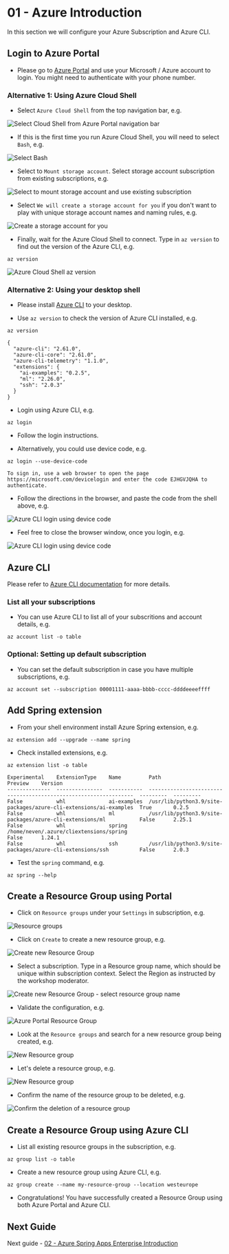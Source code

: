 # 01 - Azure Introduction

In this section we will configure your Azure Subscription and Azure CLI.

## Login to Azure Portal

* Please go to [Azure Portal](https://portal.azure.com) and use your Microsoft / Azure account to login. You might need to authenticate with your phone number.

### Alternative 1: Using Azure Cloud Shell

* Select `Azure Cloud Shell` from the top navigation bar, e.g.

![Select Cloud Shell from Azure Portal navigation bar](./images/cloud-shell-01.png)

* If this is the first time you run Azure Cloud Shell, you will need to select `Bash`, e.g.

![Select Bash](./images/cloud-shell-02.png)

* Select to `Mount storage account`. Select storage account subscription from existing subscriptions, e.g.

![Select to mount storage account and use existing subscription](./images/cloud-shell-03.png)

* Select `We will create a storage account for you` if you don't want to play with unique storage account names and naming rules, e.g.

![Create a storage account for you](./images/cloud-shell-04.png)

* Finally, wait for the Azure Cloud Shell to connect. Type in `az version` to find out the version of the Azure CLI, e.g.

```shell
az version
```

![Azure Cloud Shell az version](./images/cloud-shell-05.png)

### Alternative 2: Using your desktop shell

* Please install [Azure CLI](https://docs.microsoft.com/cli/azure/install-azure-cli?view=azure-cli-latest) to your desktop. 

* Use `az version` to check the version of Azure CLI installed, e.g.

```shell
az version

{
  "azure-cli": "2.61.0",
  "azure-cli-core": "2.61.0",
  "azure-cli-telemetry": "1.1.0",
  "extensions": {
    "ai-examples": "0.2.5",
    "ml": "2.26.0",
    "ssh": "2.0.3"
  }
}
```

* Login using Azure CLI, e.g.

```shell
az login
```

* Follow the login instructions.

* Alternatively, you could use device code, e.g.

```shell
az login --use-device-code

To sign in, use a web browser to open the page https://microsoft.com/devicelogin and enter the code EJHGVJQHA to authenticate.
```

* Follow the directions in the browser, and paste the code from the shell above, e.g.

![Azure CLI login using device code](./images/azure-cli-login-01.png)

* Feel free to close the browser window, once you login, e.g.

![Azure CLI login using device code](./images/azure-cli-login-02.png)



## Azure CLI

Please refer to [Azure CLI documentation](https://learn.microsoft.com/en-us/cli/azure/cheat-sheet-onboarding) for more details.

### List all your subscriptions

* You can use Azure CLI to list all of your subscritions and account details, e.g.

```shell
az account list -o table
```

### Optional: Setting up default subscription

* You can set the default subscription in case you have multiple subscriptions, e.g.
```shell
az account set --subscription 00001111-aaaa-bbbb-cccc-ddddeeeeffff
```

## Add Spring extension

* From your shell environment install Azure Spring extension, e.g.

```shell
az extension add --upgrade --name spring
```

* Check installed extensions, e.g.

```
az extension list -o table

Experimental    ExtensionType    Name         Path                                                               Preview    Version
--------------  ---------------  -----------  -----------------------------------------------------------------  ---------  ---------
False           whl              ai-examples  /usr/lib/python3.9/site-packages/azure-cli-extensions/ai-examples  True       0.2.5
False           whl              ml           /usr/lib/python3.9/site-packages/azure-cli-extensions/ml           False      2.25.1
False           whl              spring       /home/neven/.azure/cliextensions/spring                            False      1.24.1
False           whl              ssh          /usr/lib/python3.9/site-packages/azure-cli-extensions/ssh          False      2.0.3
```

* Test the `spring` command, e.g.

```shell
az spring --help
```

## Create a Resource Group using Portal

* Click on `Resource groups` under your `Settings` in subscription, e.g.

![Resource groups](./images/azure-portal-resource-group-01.png)

* Click on `Create` to create a new resource group, e.g.

![Create new Resource Group](./images/azure-portal-resource-group-02.png)

* Select a subscription. Type in a Resource group name, which should be unique within subscription context. Select the Region as instructed by the workshop moderator.

![Create new Resource Group - select resource group name](./images/azure-portal-resource-group-03.png)

* Validate the configuration, e.g.

![Azure Portal Resource Group](./images/azure-portal-resource-group-04.png)

* Look at the `Resource groups` and search for a new resource group being created, e.g.

![New Resource group](./images/azure-portal-resource-group-05.png)

* Let's delete a resource group, e.g.

![New Resource group](./images/azure-portal-resource-group-06.png)

* Confirm the name of the resource group to be deleted, e.g.

![Confirm the deletion of a resource group](./images/azure-portal-resource-group-07.png)


## Create a Resource Group using Azure CLI

* List all existing resource groups in the subscription, e.g.

```shell
az group list -o table
```

* Create a new resource group using Azure CLI, e.g.

```shell
az group create --name my-resource-group --location westeurope
```

* Congratulations! You have successfully created a Resource Group using both Azure Portal and Azure CLI.

## Next Guide

Next guide - [02 - Azure Spring Apps Enterprise Introduction](../02-azure-spring-apps-enterprise-introduction/README.md)